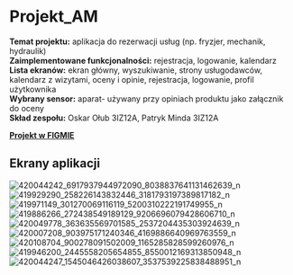# Projekt_AM



**Temat projektu:** aplikacja do rezerwacji usług (np. fryzjer, mechanik, hydraulik)<br>
**Zaimplementowane funkcjonalności:** rejestracja, logowanie, kalendarz<br>
**Lista ekranów:** ekran główny, wyszukiwanie, strony usługodawców, kalendarz z wizytami, oceny i opinie, rejestracja, logowanie, profil użytkownika<br>
**Wybrany sensor:** aparat- używany przy opiniach produktu jako załącznik do oceny<br>
**Skład zespołu:** Oskar Ołub 3IZ12A, Patryk Minda 3IZ12A

**[Projekt w FIGMIE](https://www.figma.com/proto/kleFiIzMjZMHEZKIVjDOGL/ProjektAM-(Copy)?type=design&node-id=3-2&t=c6CDjOl9yolOVJr0-1&scaling=scale-down&page-id=0%3A1&starting-point-node-id=3%3A2&mode=design)**

## Ekrany aplikacji

![420044242_6917937944972090_8038837641131462639_n](https://github.com/patrickminda/Projekt_AM/assets/42940437/6d0cf642-ca25-4f32-8667-e4d53c57fd8b)
<br/>
![419929290_258226143832446_3181793197389817182_n](https://github.com/patrickminda/Projekt_AM/assets/42940437/3b7eceb0-50fa-437b-ab95-1bf3b9bdd6e5)
![419971149_301270069116119_5200310222191749955_n](https://github.com/patrickminda/Projekt_AM/assets/42940437/641d1b80-f8a3-4175-b07e-a780ef4a70ef)
![419886266_272438549189129_9206696079428606710_n](https://github.com/patrickminda/Projekt_AM/assets/42940437/79f2ed53-a68b-4373-ab76-95cdaaa8bc57)
![420049778_363635569701585_2537204435303924639_n](https://github.com/patrickminda/Projekt_AM/assets/42940437/5700c24b-7a61-4a23-b1a0-e5389f1f4287)
![420007208_903975171240346_4169886640969763559_n](https://github.com/patrickminda/Projekt_AM/assets/42940437/d7184782-b4a4-4f20-b43b-97d0ed984fa1)
![420108704_900278091502009_1165285828599260976_n](https://github.com/patrickminda/Projekt_AM/assets/42940437/a5cc01a4-f4b7-4f0f-b27c-390725e9bcdb)
![419946200_2445558205654855_8550012169313850948_n](https://github.com/patrickminda/Projekt_AM/assets/42940437/2d9ffffb-a790-449a-8dc1-d185fb087cae)
![420044247_1545046426038607_3537539225838488951_n](https://github.com/patrickminda/Projekt_AM/assets/42940437/e28f9843-fc5e-43f5-b6b9-5072a8732b04)
